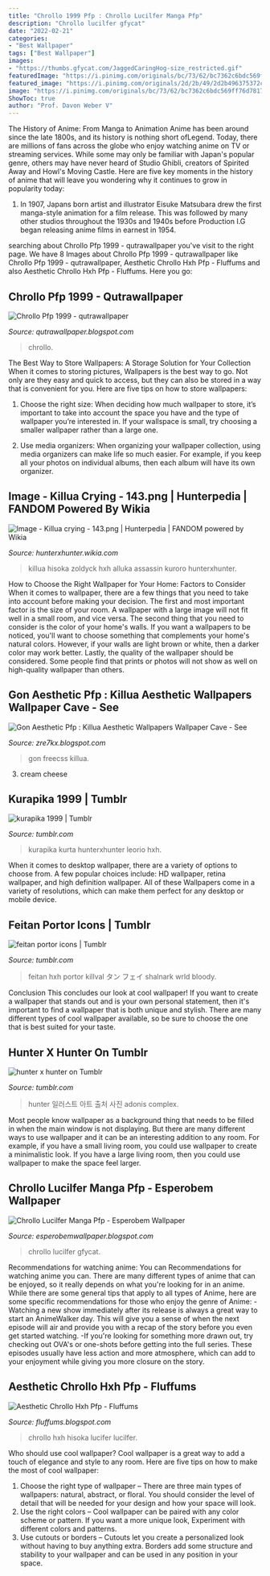 ```yaml
---
title: "Chrollo 1999 Pfp : Chrollo Lucilfer Manga Pfp"
description: "Chrollo lucilfer gfycat"
date: "2022-02-21"
categories:
- "Best Wallpaper"
tags: ["Best Wallpaper"]
images:
- "https://thumbs.gfycat.com/JaggedCaringHog-size_restricted.gif"
featuredImage: "https://i.pinimg.com/originals/bc/73/62/bc7362c6bdc569ff76d78172ff4925a2.jpg"
featured_image: "https://i.pinimg.com/originals/2d/2b/49/2d2b496375372c15f8f2ccfb0909f9e5.jpg"
image: "https://i.pinimg.com/originals/bc/73/62/bc7362c6bdc569ff76d78172ff4925a2.jpg"
ShowToc: true
author: "Prof. Davon Weber V"
---
```



The History of Anime: From Manga to Animation
Anime has been around since the late 1800s, and its history is nothing short ofLegend. Today, there are millions of fans across the globe who enjoy watching anime on TV or streaming services. While some may only be familiar with Japan's popular genre, others may have never heard of Studio Ghibli, creators of Spirited Away and Howl's Moving Castle. Here are five key moments in the history of anime that will leave you wondering why it continues to grow in popularity today:
1) In 1907, Japans born artist and illustrator Eisuke Matsubara drew the first manga-style animation for a film release. This was followed by many other studios throughout the 1930s and 1940s before Production I.G began releasing anime films in earnest in 1954.

	

		
searching about Chrollo Pfp 1999 - qutrawallpaper you've visit to the right page. We have 8 Images about Chrollo Pfp 1999 - qutrawallpaper like Chrollo Pfp 1999 - qutrawallpaper, Aesthetic Chrollo Hxh Pfp - Fluffums and also Aesthetic Chrollo Hxh Pfp - Fluffums. Here you go:
		
    
## Chrollo Pfp 1999 - Qutrawallpaper

<img loading=lazy src="https://i.pinimg.com/originals/f0/02/4c/f0024c46ac2776aacf0b6a4942fa457f.jpg" onerror="this.onerror=null;this.src='https://tse4.mm.bing.net/th?id=OIP.ka5mxlHz_4E0_TNjqeDlKgHaHa&amp;pid=15.1';" alt="Chrollo Pfp 1999 - qutrawallpaper">

_Source: qutrawallpaper.blogspot.com_

>chrollo. 

	

The Best Way to Store Wallpapers: A Storage Solution for Your Collection
When it comes to storing pictures, Wallpapers is the best way to go. Not only are they easy and quick to access, but they can also be stored in a way that is convenient for you. Here are five tips on how to store wallpapers:
1) Choose the right size: When deciding how much wallpaper to store, it’s important to take into account the space you have and the type of wallpaper you’re interested in. If your wallspace is small, try choosing a smaller wallpaper rather than a large one.

2) Use media organizers: When organizing your wallpaper collection, using media organizers can make life so much easier. For example, if you keep all your photos on individual albums, then each album will have its own organizer.

    
## Image - Killua Crying - 143.png | Hunterpedia | FANDOM Powered By Wikia

<img loading=lazy src="https://vignette.wikia.nocookie.net/hunterxhunter/images/d/d7/Killua_crying_-_143.png/revision/latest?cb=20140829084529" onerror="this.onerror=null;this.src='https://tse3.mm.bing.net/th?id=OIP.bjW_BVoV9d568h1eL7UXtQHaEK&amp;pid=15.1';" alt="Image - Killua crying - 143.png | Hunterpedia | FANDOM powered by Wikia">

_Source: hunterxhunter.wikia.com_

>killua hisoka zoldyck hxh alluka assassin kuroro hunterxhunter. 

	

How to Choose the Right Wallpaper for Your Home: Factors to Consider
When it comes to wallpaper, there are a few things that you need to take into account before making your decision. The first and most important factor is the size of your room. A wallpaper with a large image will not fit well in a small room, and vice versa. 
The second thing that you need to consider is the color of your home's walls. If you want a wallpapers to be noticed, you'll want to choose something that complements your home's natural colors. However, if your walls are light brown or white, then a darker color may work better. 
Lastly, the quality of the wallpaper should be considered. Some people find that prints or photos will not show as well on high-quality wallpaper than others.

    
## Gon Aesthetic Pfp : Killua Aesthetic Wallpapers Wallpaper Cave - See

<img loading=lazy src="https://i.pinimg.com/originals/bc/73/62/bc7362c6bdc569ff76d78172ff4925a2.jpg" onerror="this.onerror=null;this.src='https://tse3.mm.bing.net/th?id=OIP.0N-EILH33gMqG4-U4Nn_wAAAAA&amp;pid=15.1';" alt="Gon Aesthetic Pfp : Killua Aesthetic Wallpapers Wallpaper Cave - See">

_Source: zre7kx.blogspot.com_

>gon freecss killua. 

	

3. cream cheese 

    
## Kurapika 1999 | Tumblr

<img loading=lazy src="https://66.media.tumblr.com/ccad9e8d6e1138b5a29e37c12030bf26/88b18abc2db75546-2b/s640x960/7b99e9afb2af797e322ce315eae52b92b8c32a8c.jpg" onerror="this.onerror=null;this.src='https://tse3.mm.bing.net/th?id=OIP.BGbH2r1epidp0hREBBoS4wHaFn&amp;pid=15.1';" alt="kurapika 1999 | Tumblr">

_Source: tumblr.com_

>kurapika kurta hunterxhunter leorio hxh. 

	

When it comes to desktop wallpaper, there are a variety of options to choose from. A few popular choices include: HD wallpaper, retina wallpaper, and high definition wallpaper. All of these Wallpapers come in a variety of resolutions, which can make them perfect for any desktop or mobile device. 

    
## Feitan Portor Icons | Tumblr

<img loading=lazy src="https://64.media.tumblr.com/c5b514bedee88eb1e1d7f6ba4d2539f0/f7d1287049e34d6a-fe/s250x400/bfbaed728db8184ea1942693a930decfb6f7ea27.jpg" onerror="this.onerror=null;this.src='https://tse2.mm.bing.net/th?id=OIP.JkOmcJT5DE8o9ZZks0KNQgAAAA&amp;pid=15.1';" alt="feitan portor icons | Tumblr">

_Source: tumblr.com_

>feitan hxh portor killval タン フェイ shalnark wrld bloody. 

	

Conclusion
This concludes our look at cool wallpaper! If you want to create a wallpaper that stands out and is your own personal statement, then it's important to find a wallpaper that is both unique and stylish. There are many different types of cool wallpaper available, so be sure to choose the one that is best suited for your taste.

    
## Hunter X Hunter On Tumblr

<img loading=lazy src="https://78.media.tumblr.com/d813974e4bc8deadcd990ffe270a6d6d/tumblr_oz7gyqtsTX1spzu0qo1_500.jpg" onerror="this.onerror=null;this.src='https://tse4.mm.bing.net/th?id=OIP.DztlXOfbVC_UabKcCabn4wHaJc&amp;pid=15.1';" alt="hunter x hunter on Tumblr">

_Source: tumblr.com_

>hunter 일러스트 아트 출처 사진 adonis complex. 

	

Most people know wallpaper as a background thing that needs to be filled in when the main window is not displaying. But there are many different ways to use wallpaper and it can be an interesting addition to any room. For example, if you have a small living room, you could use wallpaper to create a minimalistic look. If you have a large living room, then you could use wallpaper to make the space feel larger.

    
## Chrollo Lucilfer Manga Pfp - Esperobem Wallpaper

<img loading=lazy src="https://thumbs.gfycat.com/JaggedCaringHog-size_restricted.gif" onerror="this.onerror=null;this.src='https://tse2.mm.bing.net/th?id=OIP.yvllYOrHXfHQnMpine8i0AAAAA&amp;pid=15.1';" alt="Chrollo Lucilfer Manga Pfp - Esperobem Wallpaper">

_Source: esperobemwallpaper.blogspot.com_

>chrollo lucilfer gfycat. 

	

Recommendations for watching anime: You can
Recommendations for watching anime you can. There are many different types of anime that can be enjoyed, so it really depends on what you're looking for in an anime. While there are some general tips that apply to all types of Anime, here are some specific recommendations for those who enjoy the genre of Anime: 
-Watching a new show immediately after its release is always a great way to start an AnimeWalker day. This will give you a sense of when the next episode will air and provide you with a recap of the story before you even get started watching. 
-If you're looking for something more drawn out, try checking out OVA's or one-shots before getting into the full series. These episodes usually have less action and more atmosphere, which can add to your enjoyment while giving you more closure on the story.

    
## Aesthetic Chrollo Hxh Pfp - Fluffums

<img loading=lazy src="https://i.pinimg.com/originals/2d/2b/49/2d2b496375372c15f8f2ccfb0909f9e5.jpg" onerror="this.onerror=null;this.src='https://tse1.mm.bing.net/th?id=OIP.vNm-bAwB_0lw0DECnpQO1wHaHa&amp;pid=15.1';" alt="Aesthetic Chrollo Hxh Pfp - Fluffums">

_Source: fluffums.blogspot.com_

>chrollo hxh hisoka lucifer lucilfer. 

	

Who should use cool wallpaper?
Cool wallpaper is a great way to add a touch of elegance and style to any room. Here are five tips on how to make the most of cool wallpaper: 
1) Choose the right type of wallpaper – There are three main types of wallpapers: natural, abstract, or floral. You should consider the level of detail that will be needed for your design and how your space will look. 
2) Use the right colors – Cool wallpaper can be paired with any color scheme or pattern. If you want a more unique look, Experiment with different colors and patterns. 
3) Use cutouts or borders – Cutouts let you create a personalized look without having to buy anything extra. Borders add some structure and stability to your wallpaper and can be used in any position in your space.

